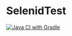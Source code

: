 # SelenidTest
[![Java CI with Gradle](https://github.com/masserow/SeleniumTest/actions/workflows/gradle.yml/badge.svg)](https://github.com/masserow/SeleniumTest/actions/workflows/gradle.yml)
